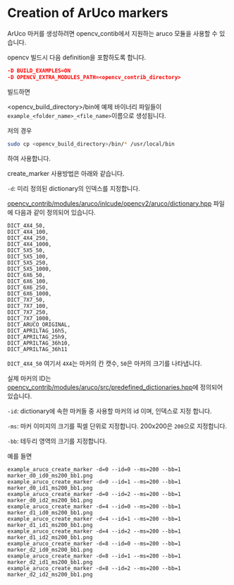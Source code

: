 # Creation of ArUco markers

ArUco 마커를 생성하려면 opencv_contib에서 지원하는 aruco 모듈을 사용할 수 있습니다.

opencv 빌드시 다음 definition을 포함하도록 합니다.

```cmake
-D BUILD_EXAMPLES=ON
-D OPENCV_EXTRA_MODULES_PATH=<opencv_contrib_directory>
```

빌드하면

<opencv_build_directory>/bin에 예제 바이너리 파일들이 `example_<folder_name>_<file_name>`이름으로 생성됩니다.

저의 경우 

```sh
sudo cp <opencv_build_directory>/bin/* /usr/local/bin
```

하여 사용합니다.

create_marker 사용방법은 아래와 같습니다.

`-d`: 미리 정의된 dictionary의 인덱스를 지정합니다.

[opencv_contrib/modules/aruco/inlcude/opencv2/aruco/dictionary.hpp](https://github.com/opencv/opencv_contrib/blob/master/modules/aruco/include/opencv2/aruco/dictionary.hpp) 파일에 다음과 같이 정의되어 있습니다.

```
DICT_4X4_50,
DICT_4X4_100,
DICT_4X4_250,
DICT_4X4_1000,
DICT_5X5_50,
DICT_5X5_100,
DICT_5X5_250,
DICT_5X5_1000,
DICT_6X6_50,
DICT_6X6_100,
DICT_6X6_250,
DICT_6X6_1000,
DICT_7X7_50,
DICT_7X7_100,
DICT_7X7_250,
DICT_7X7_1000,
DICT_ARUCO_ORIGINAL,
DICT_APRILTAG_16h5,
DICT_APRILTAG_25h9,
DICT_APRILTAG_36h10,
DICT_APRILTAG_36h11
```

`DICT_4X4_50` 여기서 `4X4`는 마커의 칸 캣수, `50`은 마커의 크기를 나타냅니다.

실제 마커의 ID는 [opencv_contrib/modules/aruco/src/predefined_dictionaries.hpp](https://github.com/opencv/opencv_contrib/blob/master/modules/aruco/src/predefined_dictionaries.hpp)에 정의되어 있습니다.

`-id`: dictionary에 속한 마커들 중 사용할 마커의 id 이며, 인덱스로 지정 합니다.

`-ms`: 마커 이미지의 크기를 픽셀 단위로 지정합니다. 200x200은 `200`으로 지정합니다.

`-bb`: 테두리 영역의 크기를 지정합니다.

예를 들면

```
example_aruco_create_marker -d=0 --id=0 --ms=200 --bb=1 marker_d0_id0_ms200_bb1.png
example_aruco_create_marker -d=0 --id=1 --ms=200 --bb=1 marker_d0_id1_ms200_bb1.png
example_aruco_create_marker -d=0 --id=2 --ms=200 --bb=1 marker_d0_id2_ms200_bb1.png
example_aruco_create_marker -d=4 --id=0 --ms=200 --bb=1 marker_d1_id0_ms200_bb1.png
example_aruco_create_marker -d=4 --id=1 --ms=200 --bb=1 marker_d1_id1_ms200_bb1.png
example_aruco_create_marker -d=4 --id=2 --ms=200 --bb=1 marker_d1_id2_ms200_bb1.png
example_aruco_create_marker -d=8 --id=0 --ms=200 --bb=1 marker_d2_id0_ms200_bb1.png
example_aruco_create_marker -d=8 --id=1 --ms=200 --bb=1 marker_d2_id1_ms200_bb1.png
example_aruco_create_marker -d=8 --id=2 --ms=200 --bb=1 marker_d2_id2_ms200_bb1.png
```

